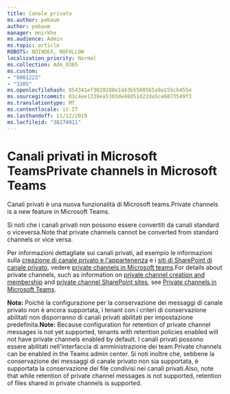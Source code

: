 ```yaml
---
title: Canale privato
ms.author: pebaum
author: pebaum
manager: mnirkhe
ms.audience: Admin
ms.topic: article
ROBOTS: NOINDEX, NOFOLLOW
localization_priority: Normal
ms.collection: Adm_O365
ms.custom:
- "9001223"
- "3205"
ms.openlocfilehash: 854341ef3029288e1d43b5508565a9a155cb455e
ms.sourcegitcommit: 01c4ee1339ea5303de48d51d22da5ce6073549f3
ms.translationtype: MT
ms.contentlocale: it-IT
ms.lasthandoff: 11/12/2019
ms.locfileid: "38274911"
---
```

# <a name="private-channels-in-microsoft-teams"></a><span data-ttu-id="98497-102">Canali privati in Microsoft Teams</span><span class="sxs-lookup"><span data-stu-id="98497-102">Private channels in Microsoft Teams</span></span>

<span data-ttu-id="98497-103">Canali privati è una nuova funzionalità di Microsoft teams.</span><span class="sxs-lookup"><span data-stu-id="98497-103">Private channels is a new feature in Microsoft Teams.</span></span> 

<span data-ttu-id="98497-104">Si noti che i canali privati non possono essere convertiti da canali standard o viceversa.</span><span class="sxs-lookup"><span data-stu-id="98497-104">Note that private channels cannot be converted from standard channels or vice versa.</span></span>

<span data-ttu-id="98497-105">Per informazioni dettagliate sui canali privati, ad esempio le informazioni sulla [creazione di canale privato e l'appartenenza](https://docs.microsoft.com/MicrosoftTeams/private-channels#private-channel-creation-and-membership) e i [siti di SharePoint di canale privato](https://docs.microsoft.com/MicrosoftTeams/private-channels#private-channel-sharepoint-sites), vedere [private channels in Microsoft teams](https://docs.microsoft.com/en-us/MicrosoftTeams/private-channels).</span><span class="sxs-lookup"><span data-stu-id="98497-105">For details about private channels, such as information on [private channel creation and membership](https://docs.microsoft.com/MicrosoftTeams/private-channels#private-channel-creation-and-membership) and [private channel SharePoint sites](https://docs.microsoft.com/MicrosoftTeams/private-channels#private-channel-sharepoint-sites), see [Private channels in Microsoft Teams](https://docs.microsoft.com/en-us/MicrosoftTeams/private-channels).</span></span> 

<span data-ttu-id="98497-106">**Nota:** Poiché la configurazione per la conservazione dei messaggi di canale privato non è ancora supportata, i tenant con i criteri di conservazione abilitati non disporranno di canali privati abilitati per impostazione predefinita.</span><span class="sxs-lookup"><span data-stu-id="98497-106">**Note:** Because configuration for retention of private channel messages is not yet supported, tenants with retention policies enabled will not have private channels enabled by default.</span></span> <span data-ttu-id="98497-107">I canali privati possono essere abilitati nell'interfaccia di amministrazione dei team.</span><span class="sxs-lookup"><span data-stu-id="98497-107">Private channels can be enabled in the Teams admin center.</span></span> <span data-ttu-id="98497-108">Si noti inoltre che, sebbene la conservazione dei messaggi di canale privato non sia supportata, è supportata la conservazione dei file condivisi nei canali privati.</span><span class="sxs-lookup"><span data-stu-id="98497-108">Also, note that while retention of private channel messages is not supported, retention of files shared in private channels is supported.</span></span>